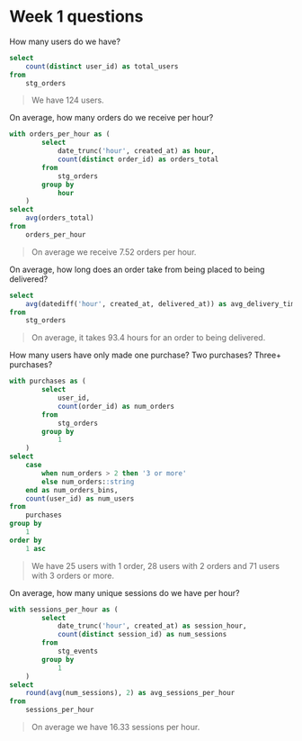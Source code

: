 # Week 1 questions  

How many users do we have?  

```sql
select
    count(distinct user_id) as total_users
from
    stg_orders
```  

> We have 124 users.  

On average, how many orders do we receive per hour?  

```sql
with orders_per_hour as (
        select
            date_trunc('hour', created_at) as hour,
            count(distinct order_id) as orders_total
        from
            stg_orders
        group by
            hour
    )
select
    avg(orders_total)
from
    orders_per_hour
```  

> On average we receive 7.52 orders per hour.  

On average, how long does an order take from being placed to being delivered?  

```sql
select
    avg(datediff('hour', created_at, delivered_at)) as avg_delivery_time
from
    stg_orders
```  

> On average, it takes 93.4 hours for an order to being delivered.  

How many users have only made one purchase? Two purchases? Three+ purchases?  

```sql
with purchases as (
        select
            user_id,
            count(order_id) as num_orders
        from
            stg_orders
        group by
            1
    )
select
    case
        when num_orders > 2 then '3 or more'
        else num_orders::string
    end as num_orders_bins,
    count(user_id) as num_users
from
    purchases
group by
    1
order by
    1 asc
```  

> We have 25 users with 1 order, 28 users with 2 orders and 71 users with 3 orders or more.   

On average, how many unique sessions do we have per hour?  

```sql
with sessions_per_hour as (
        select
            date_trunc('hour', created_at) as session_hour,
            count(distinct session_id) as num_sessions
        from
            stg_events
        group by
            1
    )
select
    round(avg(num_sessions), 2) as avg_sessions_per_hour
from
    sessions_per_hour
```  

> On average we have 16.33 sessions per hour.